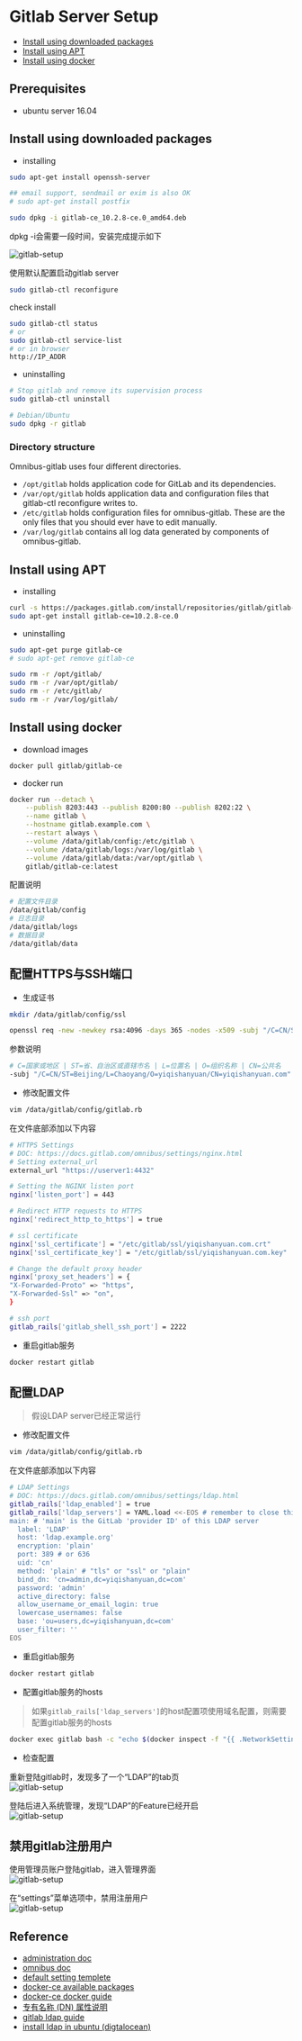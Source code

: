 # Gitlab Server Setup

- [Install using downloaded packages](#install-using-downloaded-packages)
- [Install using APT](#install-using-apt)
- [Install using docker](#install-using-docker)

## Prerequisites

- ubuntu server 16.04

## Install using downloaded packages

- installing

```bash
sudo apt-get install openssh-server

## email support, sendmail or exim is also OK
# sudo apt-get install postfix

sudo dpkg -i gitlab-ce_10.2.8-ce.0_amd64.deb
```

dpkg -i会需要一段时间，安装完成提示如下

![gitlab-setup](./images/gitlab-setup/gitlab-setup-01.png)

使用默认配置启动gitlab server

```bash
sudo gitlab-ctl reconfigure
```

check install

```bash
sudo gitlab-ctl status
# or
sudo gitlab-ctl service-list
# or in browser
http://IP_ADDR
```

- uninstalling

```bash
# Stop gitlab and remove its supervision process
sudo gitlab-ctl uninstall

# Debian/Ubuntu
sudo dpkg -r gitlab
```

### Directory structure

Omnibus-gitlab uses four different directories.

- ```/opt/gitlab``` holds application code for GitLab and its dependencies.
- ```/var/opt/gitlab``` holds application data and configuration files that gitlab-ctl reconfigure writes to.
- ```/etc/gitlab``` holds configuration files for omnibus-gitlab. These are the only files that you should ever have to edit manually.
- ```/var/log/gitlab``` contains all log data generated by components of omnibus-gitlab.

## Install using APT

- installing

```bash
curl -s https://packages.gitlab.com/install/repositories/gitlab/gitlab-ce/script.deb.sh | sudo bash
sudo apt-get install gitlab-ce=10.2.8-ce.0
```

- uninstalling

```bash
sudo apt-get purge gitlab-ce
# sudo apt-get remove gitlab-ce

sudo rm -r /opt/gitlab/
sudo rm -r /var/opt/gitlab/
sudo rm -r /etc/gitlab/
sudo rm -r /var/log/gitlab/
```

## Install using docker

- download images

```bash
docker pull gitlab/gitlab-ce
```

- docker run

```bash
docker run --detach \
    --publish 8203:443 --publish 8200:80 --publish 8202:22 \
    --name gitlab \
    --hostname gitlab.example.com \
    --restart always \
    --volume /data/gitlab/config:/etc/gitlab \
    --volume /data/gitlab/logs:/var/log/gitlab \
    --volume /data/gitlab/data:/var/opt/gitlab \
    gitlab/gitlab-ce:latest
```

配置说明

```bash
# 配置文件目录
/data/gitlab/config
# 日志目录
/data/gitlab/logs
# 数据目录
/data/gitlab/data
```

## 配置HTTPS与SSH端口

- 生成证书

```bash
mkdir /data/gitlab/config/ssl

openssl req -new -newkey rsa:4096 -days 365 -nodes -x509 -subj "/C=CN/ST=Beijing/L=Chaoyang/O=yiqishanyuan/CN=yiqishanyuan.com" -keyout /data/gitlab/config/ssl/yiqishanyuan.com.key -out /data/gitlab/config/ssl/yiqishanyuan.com.crt
```

参数说明

```bash
# C=国家或地区 | ST=省、自治区或直辖市名 | L=位置名 | O=组织名称 | CN=公共名
-subj "/C=CN/ST=Beijing/L=Chaoyang/O=yiqishanyuan/CN=yiqishanyuan.com"
```

- 修改配置文件

```bash
vim /data/gitlab/config/gitlab.rb
```

在文件底部添加以下内容

```bash
# HTTPS Settings
# DOC: https://docs.gitlab.com/omnibus/settings/nginx.html
# Setting external_url
external_url "https://userver1:4432"

# Setting the NGINX listen port
nginx['listen_port'] = 443

# Redirect HTTP requests to HTTPS
nginx['redirect_http_to_https'] = true

# ssl certificate
nginx['ssl_certificate'] = "/etc/gitlab/ssl/yiqishanyuan.com.crt"
nginx['ssl_certificate_key'] = "/etc/gitlab/ssl/yiqishanyuan.com.key"

# Change the default proxy header
nginx['proxy_set_headers'] = {
"X-Forwarded-Proto" => "https",
"X-Forwarded-Ssl" => "on",
}

# ssh port
gitlab_rails['gitlab_shell_ssh_port'] = 2222
```

- 重启gitlab服务

```bash
docker restart gitlab
```

## 配置LDAP

> 假设LDAP server已经正常运行

- 修改配置文件

```bash
vim /data/gitlab/config/gitlab.rb
```

在文件底部添加以下内容

```bash
# LDAP Settings
# DOC: https://docs.gitlab.com/omnibus/settings/ldap.html
gitlab_rails['ldap_enabled'] = true
gitlab_rails['ldap_servers'] = YAML.load <<-EOS # remember to close this block with 'EOS' below
main: # 'main' is the GitLab 'provider ID' of this LDAP server
  label: 'LDAP'
  host: 'ldap.example.org'
  encryption: 'plain'
  port: 389 # or 636
  uid: 'cn'
  method: 'plain' # "tls" or "ssl" or "plain"  
  bind_dn: 'cn=admin,dc=yiqishanyuan,dc=com'
  password: 'admin'
  active_directory: false
  allow_username_or_email_login: true  
  lowercase_usernames: false
  base: 'ou=users,dc=yiqishanyuan,dc=com'
  user_filter: ''
EOS
```

- 重启gitlab服务

```bash
docker restart gitlab
```

- 配置gitlab服务的hosts

> 如果```gitlab_rails['ldap_servers']```的host配置项使用域名配置，则需要配置gitlab服务的hosts

```bash
docker exec gitlab bash -c "echo $(docker inspect -f "{{ .NetworkSettings.IPAddress }}" ldap-service) ldap.example.org >> /etc/hosts"
```

- 检查配置

重新登陆gitlab时，发现多了一个“LDAP”的tab页  
![gitlab-setup](./images/gitlab-setup/gitlab-setup-02.png)

登陆后进入系统管理，发现“LDAP”的Feature已经开启  
![gitlab-setup](./images/gitlab-setup/gitlab-setup-03.png)

## 禁用gitlab注册用户

使用管理员账户登陆gitlab，进入管理界面  
![gitlab-setup](./images/gitlab-setup/gitlab-setup-16.png)  

在“settings”菜单选项中，禁用注册用户  
![gitlab-setup](./images/gitlab-setup/gitlab-setup-17.png)  

## Reference

- [administration doc](https://docs.gitlab.com/ce/administration/index.html)
- [omnibus doc](https://docs.gitlab.com/omnibus/README.html)
- [default setting templete](https://gitlab.com/gitlab-org/omnibus-gitlab/blob/master/files/gitlab-config-template/gitlab.rb.template)
- [docker-ce available packages](https://packages.gitlab.com/gitlab/gitlab-ce)
- [docker-ce docker guide](https://docs.gitlab.com/omnibus/docker/)
- [专有名称 (DN) 属性说明](https://www.ibm.com/support/knowledgecenter/zh/SSCGGQ_1.2.0/com.ibm.ism.doc/Reference/_Topics/sy10570_.html)
- [gitlab ldap guide](https://docs.gitlab.com/ce/administration/auth/ldap.html)
- [install ldap in ubuntu (digtalocean)](https://www.digitalocean.com/community/tutorials/how-to-install-and-configure-a-basic-ldap-server-on-an-ubuntu-12-04-vps)
